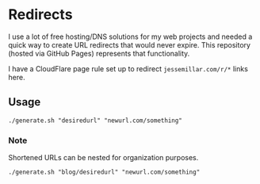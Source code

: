 # Redirects

I use a lot of free hosting/DNS solutions for my web projects and needed a quick way to create URL redirects that would never expire. This repository (hosted via GitHub Pages) represents that functionality.

I have a CloudFlare page rule set up to redirect `jessemillar.com/r/*` links here.

## Usage

```
./generate.sh "desiredurl" "newurl.com/something"
```

### Note

Shortened URLs can be nested for organization purposes.

```
./generate.sh "blog/desiredurl" "newurl.com/something"
```
